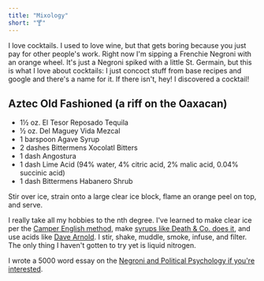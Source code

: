 ```yaml
---
title: "Mixology"
short: "🍸"
---
```


I love cocktails. I used to love wine, but that gets boring because you just pay
for other people's work. Right now I'm sipping a Frenchie Negroni with an
orange wheel. It's just a Negroni spiked with a little St. Germain, but this is
what I love about cocktails: I just concoct stuff from base recipes and google
and there's a name for it. If there isn't, hey! I discovered a cocktail!

## Aztec Old Fashioned (a riff on the Oaxacan)
- 1½ oz. El Tesor Reposado Tequila
- ½ oz. Del Maguey Vida Mezcal
- 1 barspoon Agave Syrup
- 2 dashes Bittermens Xocolatl Bitters
- 1 dash Angostura
- 1 dash Lime Acid (94% water, 4% citric acid, 2% malic acid, 0.04% succinic
  acid)
- 1 dash Bittermens Habanero Shrub

Stir over ice, strain onto a large clear ice block, flame an orange peel on top,
and serve.

I really take all my hobbies to the nth degree. I've learned to make clear ice
per the [Camper English method][0], make [syrups like Death & Co. does it][1],
and use acids like [Dave Arnold][3]. I stir, shake, muddle, smoke, infuse, and
filter. The only thing I haven't gotten to try yet is liquid nitrogen.

I wrote a 5000 word essay on the [Negroni and Political Psychology if you're
interested][2].

[0]: https://www.alcademics.com/index-of-ice-experiments-on-alcademics.html
[1]: https://drinkdeathandcobook.blogspot.com/2017/02/demerara-syrup.html
[2]: /210329-negroni
[3]: https://www.amazon.com/Liquid-Intelligence-Science-Perfect-Cocktail/dp/0393089037
